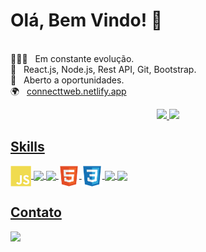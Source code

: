 # Olá, Bem Vindo! 👋

<br /> 👨🏽‍💻 &nbsp; Em constante evolução.
<br /> :blue_book: &nbsp; React.js, Node.js, Rest API, Git, Bootstrap.
<br /> :briefcase: &nbsp; Aberto a oportunidades.
<br /> 🌍 &nbsp; [connecttweb.netlify.app](https://connecttweb.netlify.app/)

<div align="center">
  <a href="https://github.com/pauloguedes96/">
  <img height="160em" src="https://github-readme-stats.vercel.app/api?username=pauloguedes96&show_icons=true&theme=dark&include_all_commits=true&count_private=true"/>
  <img height="160em" src="https://github-readme-stats.vercel.app/api/top-langs/?username=pauloguedes96&layout=compact&langs_count=7&theme=dark"/>
</div>
  
  ## Skills
<div style="display: inline_block" >
  <img align="center" alt=" " width="33" src="https://raw.githubusercontent.com/devicons/devicon/master/icons/javascript/javascript-plain.svg">
    <img align="center" alt=" " width="33" src="https://img.icons8.com/fluency/48/000000/node-js.png">
      <img align="center" alt=" " width="33" src="https://img.icons8.com/office/80/000000/react.png">
  <img align="center" alt=" " width="33" src="https://raw.githubusercontent.com/devicons/devicon/master/icons/html5/html5-original.svg">
  <img align="center" alt=" " width="33" src="https://raw.githubusercontent.com/devicons/devicon/master/icons/css3/css3-original.svg">
    <img align="center" alt=" " width="33" src="https://www.felipesl.com/images/icons/bootstrap.svg">
    <img align="center" alt=" " width="33" src="https://img.icons8.com/color/96/000000/git.png">
</div>
  
  ## Contato
  
  <div > 
  <!-- <a href = "mailto:cesarmota94@gmail.com"><img src="https://img.shields.io/badge/-Gmail-%23333?style=for-the-badge&logo=gmail&logoColor=white" target="_blank"></a> -->
  <a href="https://www.linkedin.com/in/pauloguedes96/" target="_blank"><img src="https://img.shields.io/badge/LinkedIn-0077B5?style=for-the-badge&logo=linkedin&logoColor=whitesssssss" target="_blank"></a> 
</div>
